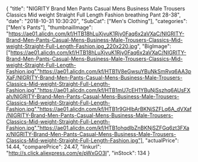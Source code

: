 {
	"title": "NIGRITY Brand Men Pants Casual Mens Business Male Trousers Classics Mid weight Straight Full Length Fashion breathing Pant 28-38",
	"date": "2018-10-31 10:30:20",
	"SubCat": ["Men's Clothing"],
	"categories": ["Men's Pants"],
	"thumbnailImage": "https://ae01.alicdn.com/kf/HTB18hLuXjvuK1Rjy0Faq6x2aVXaC/NIGRITY-Brand-Men-Pants-Casual-Mens-Business-Male-Trousers-Classics-Mid-weight-Straight-Full-Length-Fashion.jpg_220x220.jpg",
	"BigImage": ["https://ae01.alicdn.com/kf/HTB18hLuXjvuK1Rjy0Faq6x2aVXaC/NIGRITY-Brand-Men-Pants-Casual-Mens-Business-Male-Trousers-Classics-Mid-weight-Straight-Full-Length-Fashion.jpg","https://ae01.alicdn.com/kf/HTB1V8eGwsuYBuNkSmRyq6AA3pXaF/NIGRITY-Brand-Men-Pants-Casual-Mens-Business-Male-Trousers-Classics-Mid-weight-Straight-Full-Length-Fashion.jpg","https://ae01.alicdn.com/kf/HTB1mU7cEH1YBuNjSszhq6AUsFXah/NIGRITY-Brand-Men-Pants-Casual-Mens-Business-Male-Trousers-Classics-Mid-weight-Straight-Full-Length-Fashion.jpg","https://ae01.alicdn.com/kf/HTB1r9GHlbArBKNjSZFLq6A_dVXaf/NIGRITY-Brand-Men-Pants-Casual-Mens-Business-Male-Trousers-Classics-Mid-weight-Straight-Full-Length-Fashion.jpg","https://ae01.alicdn.com/kf/HTB1ohqdlbZnBKNjSZFGq6zt3FXax/NIGRITY-Brand-Men-Pants-Casual-Mens-Business-Male-Trousers-Classics-Mid-weight-Straight-Full-Length-Fashion.jpg"],
	"actualPrice": 14.44,
	"comparePrice": 24.47,
	"linkurl": "http://s.click.aliexpress.com/e/pWxGO3I",
	"inStock": 134
}
